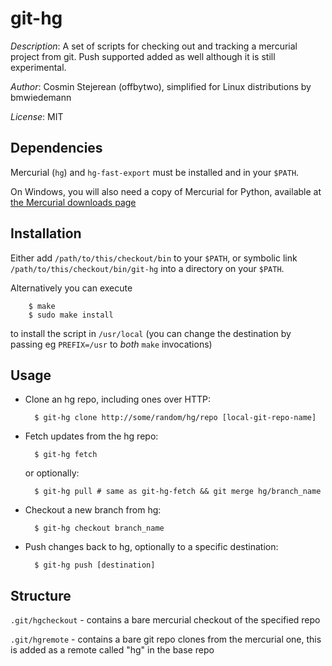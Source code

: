 # git-hg #

*Description*: A set of scripts for checking out and tracking a mercurial project
from git. Push supported added as well although it is still experimental.

*Author*: Cosmin Stejerean (offbytwo), simplified for Linux distributions by bmwiedemann

*License*: MIT

## Dependencies ##

Mercurial (`hg`) and `hg-fast-export` must be installed and in your `$PATH`.

On Windows, you will also need a copy of Mercurial for Python, available at [the Mercurial downloads page](http://mercurial.selenic.com/downloads/)

## Installation ##

Either add `/path/to/this/checkout/bin` to your `$PATH`, or symbolic link
`/path/to/this/checkout/bin/git-hg` into a directory on your `$PATH`.

Alternatively you can execute

        $ make
        $ sudo make install

to install the script in `/usr/local` (you
can change the destination by passing eg `PREFIX=/usr` to *both* `make`
invocations)

## Usage ##

- Clone an hg repo, including ones over HTTP:

        $ git-hg clone http://some/random/hg/repo [local-git-repo-name]

- Fetch updates from the hg repo:

        $ git-hg fetch

    or optionally:

        $ git-hg pull # same as git-hg-fetch && git merge hg/branch_name

- Checkout a new branch from hg:

        $ git-hg checkout branch_name
        
- Push changes back to hg, optionally to a specific destination:

		$ git-hg push [destination]

## Structure ##

`.git/hgcheckout` - contains a bare mercurial checkout of the specified repo

`.git/hgremote` - contains a bare git repo clones from the mercurial one, this
                  is added as a remote called "hg" in the base repo

